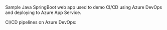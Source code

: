 Sample Java SpringBoot web app used to demo CI/CD using Azure DevOps and deploying to Azure App Service.

CI/CD pipelines on Azure DevOps:


